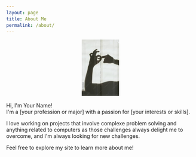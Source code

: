 ```yaml
---
layout: page
title: About Me
permalink: /about/
---
```

<p align="center">
  <img src="/haha.jpg" alt="Lucas Brito" width="100"/>
</p>

Hi, I'm Your Name!  
I'm a [your profession or major] with a passion for [your interests or skills].

I love working on projects that involve complexe problem solving and anything related to computers as those challenges always delight me to overcome, and I'm always looking for new challenges.

Feel free to explore my site to learn more about me!
